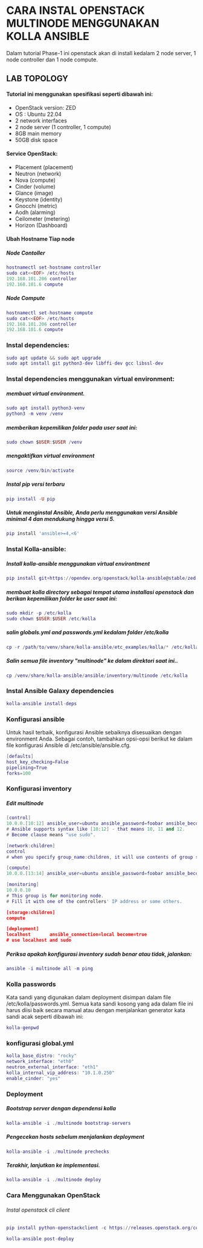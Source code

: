 # CARA INSTAL OPENSTACK MULTINODE MENGGUNAKAN KOLLA ANSIBLE
Dalam tutorial Phase-1 ini openstack akan di install kedalam 2 node server, 1 node controller dan 1 node compute. 

## LAB TOPOLOGY


#### Tutorial ini menggunakan spesifikasi seperti dibawah ini: 
- OpenStack version: ZED
- OS : Ubuntu 22.04
- 2 network interfaces
- 2 node server (1 controller, 1 compute)
- 8GB main memory
- 50GB disk space

#### Service OpenStack:
- Placement (placement)
- Neutron (network)
- Nova (compute)
- Cinder (volume)
- Glance (image)
- Keystone (identity)
- Gnocchi (metric)
- Aodh (alarming)
- Ceilometer (metering)
- Horizon (Dashboard)

#### Ubah Hostname Tiap node
##### Node Contoller
```lua
hostnamectl set-hostname controller
sudo cat<<EOF> /etc/hosts
192.168.101.206 controller
192.168.101.6 compute
```
##### Node Compute
```lua
hostnamectl set-hostname compute
sudo cat<<EOF> /etc/hosts
192.168.101.206 controller
192.168.101.6 compute
```
### Instal dependencies:
```lua
sudo apt update && sudo apt upgrade
sudo apt install git python3-dev libffi-dev gcc libssl-dev
```
### Instal dependencies menggunakan virtual environment:
##### membuat virtual environment.
```lua
sudo apt install python3-venv
python3 -m venv /venv
```
##### memberikan kepemilikan folder pada user saat ini:
```lua
sudo chown $USER:$USER /venv
```
##### mengaktifkan virtual environment
```lua
source /venv/bin/activate
```
##### Instal pip versi terbaru
```lua
pip install -U pip
```
##### Untuk menginstal Ansible, Anda perlu menggunakan versi Ansible minimal 4 dan mendukung hingga versi 5. 
```lua
pip install 'ansible>=4,<6'
```
### Instal Kolla-ansible:
##### Install kolla-ansible menggunakan virtual environtment
```lua
pip install git+https://opendev.org/openstack/kolla-ansible@stable/zed
```
##### membuat kolla directory sebagai tempat utama installasi openstack dan berikan kepemilikan folder ke user saat ini:
```lua
sudo mkdir -p /etc/kolla
sudo chown $USER:$USER /etc/kolla
```
##### salin globals.yml and passwords.yml kedalam folder /etc/kolla
```lua
cp -r /path/to/venv/share/kolla-ansible/etc_examples/kolla/* /etc/kolla
```
##### Salin semua file inventory "multinode" ke dalam direktori saat ini..
```lua
cp /venv/share/kolla-ansible/ansible/inventory/multinode /etc/kolla
```
### Instal Ansible Galaxy dependencies 
```lua
kolla-ansible install-deps
```
### Konfigurasi ansible
Untuk hasil terbaik, konfigurasi Ansible sebaiknya disesuaikan dengan environment Anda. Sebagai contoh, tambahkan opsi-opsi berikut ke dalam file konfigurasi Ansible di /etc/ansible/ansible.cfg.
```lua
[defaults]
host_key_checking=False
pipelining=True
forks=100
```
### Konfigurasi inventory
##### Edit multinode
```lua
[control]
10.0.0.[10:12] ansible_user=ubuntu ansible_password=foobar ansible_become=true
# Ansible supports syntax like [10:12] - that means 10, 11 and 12.
# Become clause means "use sudo".

[network:children]
control
# when you specify group_name:children, it will use contents of group specified.

[compute]
10.0.0.[13:14] ansible_user=ubuntu ansible_password=foobar ansible_become=true

[monitoring]
10.0.0.10
# This group is for monitoring node.
# Fill it with one of the controllers' IP address or some others.

[storage:children]
compute

[deployment]
localhost       ansible_connection=local become=true
# use localhost and sudo
```


##### Periksa apakah konfigurasi inventory sudah benar atau tidak, jalankan:
```lua
ansible -i multinode all -m ping
```
### Kolla passwords
Kata sandi yang digunakan dalam deployment disimpan dalam file /etc/kolla/passwords.yml. Semua kata sandi kosong yang ada dalam file ini harus diisi baik secara manual atau dengan menjalankan generator kata sandi acak seperti dibawah ini:
```lua
kolla-genpwd
```
### konfigurasi global.yml
```lua
kolla_base_distro: "rocky"
network_interface: "eth0"
neutron_external_interface: "eth1"
kolla_internal_vip_address: "10.1.0.250"
enable_cinder: "yes"
```
### Deployment 
##### Bootstrap server dengan dependensi kolla
```lua
kolla-ansible -i ./multinode bootstrap-servers
```
##### Pengecekan hosts sebelum menjalankan deployment
```lua
kolla-ansible -i ./multinode prechecks
```
##### Terakhir, lanjutkan ke implementasi.
```lua
kolla-ansible -i ./multinode deploy
```


### Cara Menggunakan OpenStack

###### Instal openstack cli client
```lua
pip install python-openstackclient -c https://releases.openstack.org/constraints/upper/zed
```
```lua
kolla-ansible post-deploy
```
